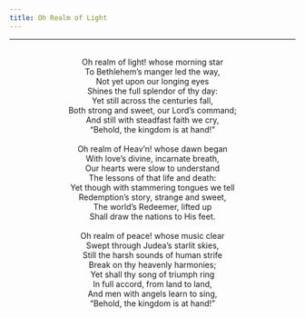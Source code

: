 ```yaml
---
title: Oh Realm of Light
---
```


---
<center>
<br/>
Oh realm of light! whose morning star<br/>
To Bethlehem’s manger led the way,<br/>
Not yet upon our longing eyes<br/>
Shines the full splendor of thy day:<br/>
Yet still across the centuries fall,<br/>
Both strong and sweet, our Lord’s command;<br/>
And still with steadfast faith we cry,<br/>
“Behold, the kingdom is at hand!”<br/>
<br/>
Oh realm of Heav’n! whose dawn began<br/>
With love’s divine, incarnate breath,<br/>
Our hearts were slow to understand<br/>
The lessons of that life and death:<br/>
Yet though with stammering tongues we tell<br/>
Redemption’s story, strange and sweet,<br/>
The world’s Redeemer, lifted up<br/>
Shall draw the nations to His feet.<br/>
<br/>
Oh realm of peace! whose music clear<br/>
Swept through Judea’s starlit skies,<br/>
Still the harsh sounds of human strife<br/>
Break on thy heavenly harmonies;<br/>
Yet shall thy song of triumph ring<br/>
In full accord, from land to land,<br/>
And men with angels learn to sing,<br/>
“Behold, the kingdom is at hand!”<br/>

</center>